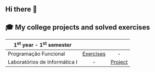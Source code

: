 ## Hi there 👋

## 🎓 My college projects and solved exercises

| 1<sup>st</sup> year - 1<sup>st</sup> semester | | |
| --- | :---: | :---: |
| Programação Funcional | [Exercises](https://github.com/RisingFisan/Programacao-Funcional) | - |
| Laboratórios de Informática I | - | [Project](https://github.com/RisingFisan/Tanks-LI1) |


